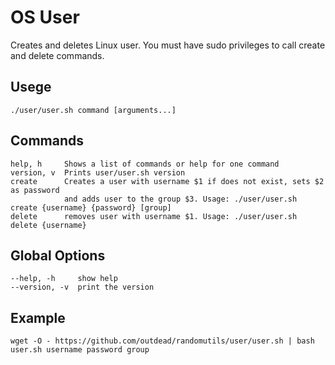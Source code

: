 # OS User
Creates and deletes Linux user. You must have sudo privileges to call create and delete commands.

## Usege 

    ./user/user.sh command [arguments...]

## Commands 

    help, h     Shows a list of commands or help for one command
    version, v  Prints user/user.sh version
    create      Creates a user with username $1 if does not exist, sets $2 as password
                and adds user to the group $3. Usage: ./user/user.sh create {username} {password} [group]
    delete      removes user with username $1. Usage: ./user/user.sh delete {username}

## Global Options

    --help, -h     show help
    --version, -v  print the version

## Example

    wget -O - https://github.com/outdead/randomutils/user/user.sh | bash user.sh username password group
